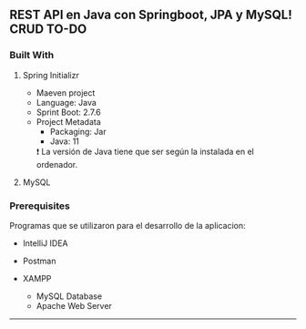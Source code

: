 <!-- ABOUT THE PROJECT -->
## REST API en Java con Springboot, JPA y MySQL! CRUD TO-DO 

### Built With

1. Spring Initializr
   - Maeven project
   - Language: Java
   - Sprint Boot: 2.7.6
   - Project Metadata
      - Packaging: Jar
      - Java: 11
      [^note]:
      :exclamation: La versión de Java tiene que ser según la instalada en el ordenador.


2.  MySQL

### Prerequisites

Programas que se utilizaron para el desarrollo de la aplicacion:

* IntelliJ IDEA
  
* Postman

* XAMPP
   - MySQL Database
   - Apache Web Server


  
-----


